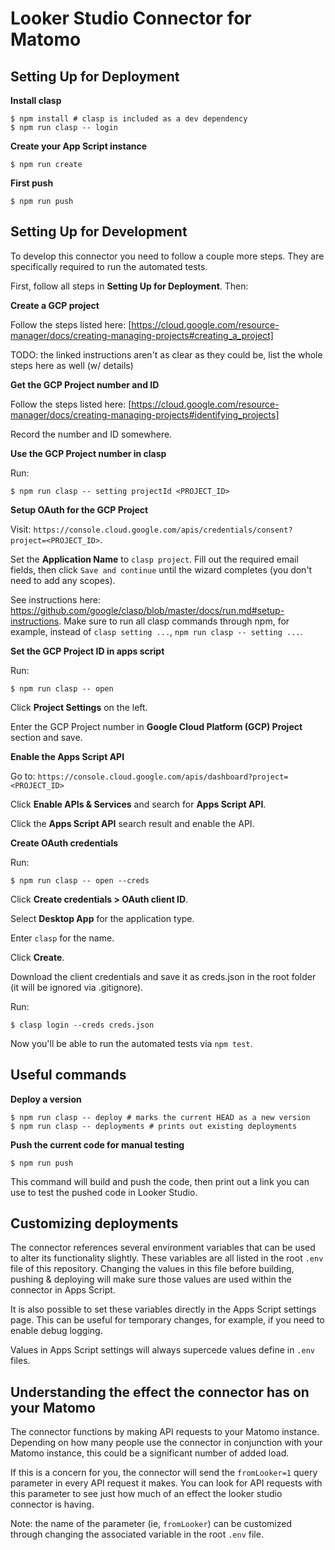# Looker Studio Connector for Matomo

## Setting Up for Deployment

**Install clasp**

```
$ npm install # clasp is included as a dev dependency
$ npm run clasp -- login
```

**Create your App Script instance**

```
$ npm run create
```

**First push**

```
$ npm run push
```

## Setting Up for Development

To develop this connector you need to follow a couple more steps. They are specifically required to run the
automated tests.

First, follow all steps in **Setting Up for Deployment**. Then:

**Create a GCP project**

Follow the steps listed here: [https://cloud.google.com/resource-manager/docs/creating-managing-projects#creating_a_project]

TODO: the linked instructions aren't as clear as they could be, list the whole steps here as well (w/ details)

**Get the GCP Project number and ID**

Follow the steps listed here: [https://cloud.google.com/resource-manager/docs/creating-managing-projects#identifying_projects]

Record the number and ID somewhere.

**Use the GCP Project number in clasp**

Run:

```
$ npm run clasp -- setting projectId <PROJECT_ID>
```

**Setup OAuth for the GCP Project**

Visit: `https://console.cloud.google.com/apis/credentials/consent?project=<PROJECT_ID>`.

Set the **Application Name** to `clasp project`. Fill out the required email fields, then click `Save and continue` until
the wizard completes (you don't need to add any scopes).

See instructions here: https://github.com/google/clasp/blob/master/docs/run.md#setup-instructions. Make sure
to run all clasp commands through npm, for example, instead of `clasp setting ...`, `npm run clasp -- setting ...`.

**Set the GCP Project ID in apps script**

Run:

```
$ npm run clasp -- open
```

Click **Project Settings** on the left.

Enter the GCP Project number in **Google Cloud Platform (GCP) Project** section and save.

**Enable the Apps Script API**

Go to: `https://console.cloud.google.com/apis/dashboard?project=<PROJECT_ID>`

Click **Enable APIs & Services** and search for **Apps Script API**.

Click the **Apps Script API** search result and enable the API.

**Create OAuth credentials**

Run:

```
$ npm run clasp -- open --creds
```

Click **Create credentials > OAuth client ID**.

Select **Desktop App** for the application type.

Enter `clasp` for the name.

Click **Create**.

Download the client credentials and save it as creds.json in the root folder (it will be ignored via .gitignore).

Run:

```
$ clasp login --creds creds.json
```

Now you'll be able to run the automated tests via `npm test`.

## Useful commands

**Deploy a version**

```
$ npm run clasp -- deploy # marks the current HEAD as a new version
$ npm run clasp -- deployments # prints out existing deployments
```

**Push the current code for manual testing**

```
$ npm run push
```

This command will build and push the code, then print out a link you can use to test the pushed code in Looker Studio.

## Customizing deployments

The connector references several environment variables that can be used to alter its functionality slightly. These
variables are all listed in the root `.env` file of this repository. Changing the values in this file before
building, pushing & deploying will make sure those values are used within the connector in Apps Script.

It is also possible to set these variables directly in the Apps Script settings page. This can be useful for temporary
changes, for example, if you need to enable debug logging.

Values in Apps Script settings will always supercede values define in `.env` files.

## Understanding the effect the connector has on your Matomo

The connector functions by making API requests to your Matomo instance. Depending on how many people use the
connector in conjunction with your Matomo instance, this could be a significant number of added load.

If this is a concern for you, the connector will send the `fromLooker=1` query parameter in every API request it
makes. You can look for API requests with this parameter to see just how much of an effect the looker studio
connector is having.

Note: the name of the parameter (ie, `fromLooker`) can be customized through changing the associated variable
in the root `.env` file.
